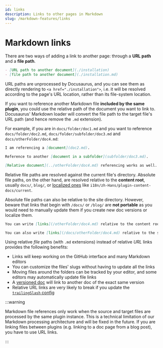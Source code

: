 ```yaml
---
id: links
description: Links to other pages in Markdown
slug: /markdown-features/links
---
```


# Markdown links

There are two ways of adding a link to another page: through a **URL path** and a **file path**.

```md
- [URL path to another document](./installation)
- [file path to another document](./installation.md)
```

URL paths are unprocessed by Docusaurus, and you can see them as directly rendering to `<a href="./installation">`, i.e. it will be resolved according to the page's URL location, rather than its file-system location.

If you want to reference another Markdown file **included by the same plugin**, you could use the relative path of the document you want to link to. Docusaurus' Markdown loader will convert the file path to the target file's URL path (and hence remove the `.md` extension).

For example, if you are in `docs/folder/doc1.md` and you want to reference `docs/folder/doc2.md`, `docs/folder/subfolder/doc3.md` and `docs/otherFolder/doc4.md`:

```md title="docs/folder/doc1.md"
I am referencing a [document](doc2.md).

Reference to another [document in a subfolder](subfolder/doc3.md).

[Relative document](../otherFolder/doc4.md) referencing works as well.
```

Relative file paths are resolved against the current file's directory. Absolute file paths, on the other hand, are resolved relative to the **content root**, usually `docs/`, `blog/`, or [localized ones](docs/i18n/i18n-tutorial.md) like `i18n/zh-Hans/plugin-content-docs/current`.

Absolute file paths can also be relative to the site directory. However, beware that links that begin with `/docs/` or `/blog/` are **not portable** as you would need to manually update them if you create new doc versions or localize them.

```md
You can write [links](/otherFolder/doc4.md) relative to the content root (`/docs/`).

You can also write [links](/docs/otherFolder/doc4.md) relative to the site directory, but it's not recommended.
```

Using relative _file_ paths (with `.md` extensions) instead of relative _URL_ links provides the following benefits:

- Links will keep working on the GitHub interface and many Markdown editors
- You can customize the files' slugs without having to update all the links
- Moving files around the folders can be tracked by your editor, and some editors may automatically update file links
- A [versioned doc](docs/guides/docs/versioning.md) will link to another doc of the exact same version
- Relative URL links are very likely to break if you update the [`trailingSlash` config](docs/api/docusaurus.config.js.md#trailingSlash)

:::warning

Markdown file references only work when the source and target files are processed by the same plugin instance. This is a technical limitation of our Markdown processing architecture and will be fixed in the future. If you are linking files between plugins (e.g. linking to a doc page from a blog post), you have to use URL links.

:::
